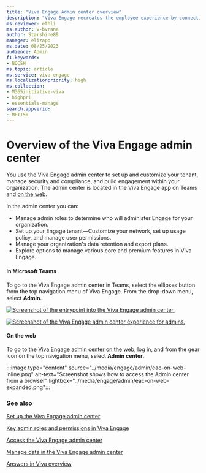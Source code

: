 ```yaml
---
title: "Viva Engage Admin center overview"
description: "Viva Engage recreates the employee experience by connecting people across the company, wherever and whenever they work, ensuring employees are included, engaged, and empowered."
ms.reviewer: ethli
ms.author: v-bvrana
author: Starshine89
manager: elizapo
ms.date: 08/25/2023
audience: Admin
f1.keywords:
- NOCSH
ms.topic: article
ms.service: viva-engage
ms.localizationpriority: high
ms.collection:  
- M365initiative-viva
- highpri
- essentials-manage
search.appverid:
- MET150
---
```


# Overview of the Viva Engage admin center

You use the Viva Engage admin center to set up and customize your tenant, manage security and compliance, and build engagement within your organization. The admin center is located in the Viva Engage app on Teams and [on the web](https://engage.cloud.microsoft).

In the admin center you can:  

- Manage admin roles to determine who will administer Engage for your organization.
- Set up your Engage tenant—Customize your network, set up usage policy, and manage user permissions.
- Manage your organization's data retention and export plans.
- Explore options to manage various core and premium features in Viva Engage.  

#### In Microsoft Teams
To go to the Viva Engage admin center in Teams, select the ellipses button from the top navigation menu of Viva Engage. From the drop-down menu, select **Admin**.

[![Screenshot of the entrypoint into the Viva Engage admin center.](/viva/media/engage/admin/admin-entry-point.png)](/viva/media/engage/admin/admin-entry-point.png#lightbox)

[![Screenshot of the Viva Engage admin center experience for admins.](/viva/media/engage/admin/eac-entry-view.png)](/viva/media/engage/admin/eac-entry-view.png#lightbox)


#### On the web
To go to the [Viva Engage admin center on the web](https://engage.cloud.microsoft), log in, and from the gear icon on the top navigation menu, select **Admin center**.

:::image type="content" source="../media/engage/admin/eac-on-web-inline.png" alt-text="Screenshot shows how to access the Admin center from a browser" lightbox="../media/engage/admin/eac-on-web-expanded.png":::


### See also

[Set up the Viva Engage admin center](/viva/engage/eac-get-started)

[Key admin roles and permissions in Viva Engage](/viva/engage/eac-key-admin-roles-permissions)

[Access the Viva Engage admin center](/viva/engage/eac-as-access-eac)

[Manage data in the Viva Engage admin center](/viva/engage/eac-as-manage-data)

[Answers in Viva overview](/viva/engage/eac-answers-overview-setup)
